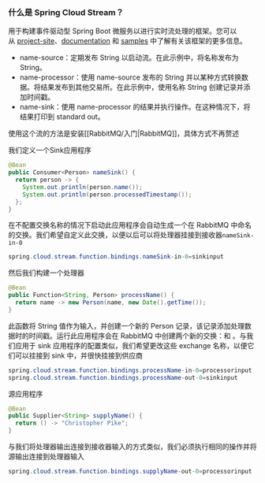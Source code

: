 ### 什么是 Spring Cloud Stream？

用于构建事件驱动型 Spring Boot 微服务以进行实时流处理的框架。您可以从 [project-site](https://spring.io/projects/spring-cloud-stream)、[documentation](https://spring.io/projects/spring-cloud-stream#learn) 和 [samples](https://github.com/spring-cloud/spring-cloud-stream-samples) 中了解有关该框架的更多信息。

- name-source：定期发布 String 以启动流。在此示例中，将名称发布为 String。
- name-processor：使用 name-source 发布的 String 并以某种方式转换数据。将结果发布到其他交易所。在此示例中，使用名称 String 创建记录并添加时间戳。
- name-sink：使用 name-processor 的结果并执行操作。在这种情况下，将结果打印到 standard out。

使用这个流的方法是安装[[RabbitMQ/入门|RabbitMQ]]，具体方式不再赘述

我们定义一个Sink应用程序
```java
@Bean
public Consumer<Person> nameSink() {
  return person -> {
    System.out.println(person.name());
    System.out.println(person.processedTimestamp());
  };
}
```

在不配置交换名称的情况下启动此应用程序会自动生成一个在 RabbitMQ 中命名的交换。我们希望自定义此交换，以便以后可以将处理器挂接到接收器`nameSink-in-0`
```java
spring.cloud.stream.function.bindings.nameSink-in-0=sinkinput
```

然后我们构建一个处理器
```java
@Bean
public Function<String, Person> processName() {
  return name -> new Person(name, new Date().getTime());
}
```
此函数将 String 值作为输入，并创建一个新的 Person 记录，该记录添加处理数据时的时间戳。运行此应用程序会在 RabbitMQ 中创建两个新的交换：和 。与我们应用于 sink 应用程序的配置类似，我们希望更改这些 exchange 名称，以便它们可以挂接到 sink 中，并很快挂接到供应商
```java
spring.cloud.stream.function.bindings.processName-in-0=processorinput 
spring.cloud.stream.function.bindings.processName-out-0=sinkinput
```

源应用程序
```java
@Bean
public Supplier<String> supplyName() {
  return () -> "Christopher Pike";
}
```
与我们将处理器输出连接到接收器输入的方式类似，我们必须执行相同的操作并将源输出连接到处理器输入
```java
spring.cloud.stream.function.bindings.supplyName-out-0=processorinput
```